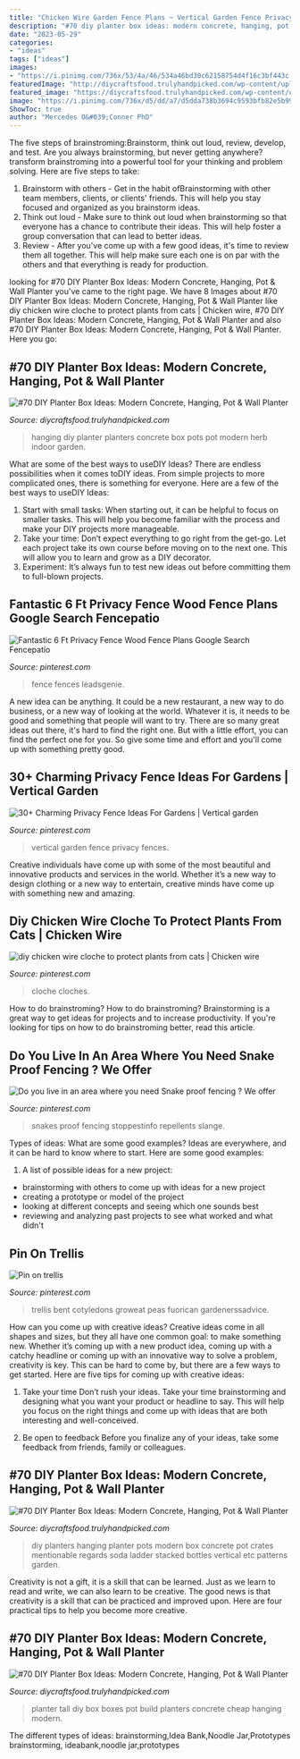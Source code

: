 ```yaml
---
title: "Chicken Wire Garden Fence Plans ~ Vertical Garden Fence Privacy Fences"
description: "#70 diy planter box ideas: modern concrete, hanging, pot &amp; wall planter"
date: "2023-05-29"
categories:
- "ideas"
tags: ["ideas"]
images:
- "https://i.pinimg.com/736x/53/4a/46/534a46bd30c62158754d4f16c3bf443c.jpg"
featuredImage: "http://diycraftsfood.trulyhandpicked.com/wp-content/uploads/2016/11/DIY-tall-planter-box-1.jpg"
featured_image: "https://diycraftsfood.trulyhandpicked.com/wp-content/uploads/2016/11/DIY-Wall-planters-and-hanging-pots-2.jpg"
image: "https://i.pinimg.com/736x/d5/dd/a7/d5dda738b3694c9593bfb82e5b99920c.jpg"
ShowToc: true
author: "Mercedes O&#039;Conner PhD"
---
```



The five steps of brainstroming:Brainstorm, think out loud, review, develop, and test.
Are you always brainstorming, but never getting anywhere? transform brainstroming into a powerful tool for your thinking and problem solving. Here are five steps to take: 
1. Brainstorm with others - Get in the habit ofBrainstorming with other team members, clients, or clients' friends. This will help you stay focused and organized as you brainstorm ideas. 
2. Think out loud - Make sure to think out loud when brainstorming so that everyone has a chance to contribute their ideas. This will help foster a group conversation that can lead to better ideas. 
3. Review - After you've come up with a few good ideas, it's time to review them all together. This will help make sure each one is on par with the others and that everything is ready for production. 

	

		
looking for #70 DIY Planter Box Ideas: Modern Concrete, Hanging, Pot &amp; Wall Planter you've came to the right page. We have 8 Images about #70 DIY Planter Box Ideas: Modern Concrete, Hanging, Pot &amp; Wall Planter like diy chicken wire cloche to protect plants from cats | Chicken wire, #70 DIY Planter Box Ideas: Modern Concrete, Hanging, Pot &amp; Wall Planter and also #70 DIY Planter Box Ideas: Modern Concrete, Hanging, Pot &amp; Wall Planter. Here you go:
		
    
## #70 DIY Planter Box Ideas: Modern Concrete, Hanging, Pot &amp; Wall Planter

<img loading=lazy src="https://diycraftsfood.trulyhandpicked.com/wp-content/uploads/2016/11/DIY-Wall-planters-and-hanging-pots-2.jpg" onerror="this.onerror=null;this.src='https://tse2.mm.bing.net/th?id=OIP.XlLRpeflinMkbDRSuzee_QHaLH&amp;pid=15.1';" alt="#70 DIY Planter Box Ideas: Modern Concrete, Hanging, Pot &amp; Wall Planter">

_Source: diycraftsfood.trulyhandpicked.com_

>hanging diy planter planters concrete box pots pot modern herb indoor garden. 

	

What are some of the best ways to useDIY Ideas?
There are endless possibilities when it comes toDIY ideas. From simple projects to more complicated ones, there is something for everyone. Here are a few of the best ways to useDIY Ideas: 
1. Start with small tasks: When starting out, it can be helpful to focus on smaller tasks. This will help you become familiar with the process and make your DIY projects more manageable. 
2. Take your time: Don’t expect everything to go right from the get-go. Let each project take its own course before moving on to the next one. This will allow you to learn and grow as a DIY decorator. 
3. Experiment: It’s always fun to test new ideas out before committing them to full-blown projects.

    
## Fantastic 6 Ft Privacy Fence Wood Fence Plans Google Search Fencepatio

<img loading=lazy src="https://i.pinimg.com/736x/e1/ec/f5/e1ecf56eea732f8da40fefea3daba62b.jpg" onerror="this.onerror=null;this.src='https://tse4.mm.bing.net/th?id=OIP.gv_M0lRAWjmowTnmGavnMwHaFj&amp;pid=15.1';" alt="Fantastic 6 Ft Privacy Fence Wood Fence Plans Google Search Fencepatio">

_Source: pinterest.com_

>fence fences leadsgenie. 

	

A new idea can be anything. It could be a new restaurant, a new way to do business, or a new way of looking at the world. Whatever it is, it needs to be good and something that people will want to try. There are so many great ideas out there, it's hard to find the right one. But with a little effort, you can find the perfect one for you. So give some time and effort and you'll come up with something pretty good.

    
## 30+ Charming Privacy Fence Ideas For Gardens | Vertical Garden

<img loading=lazy src="https://i.pinimg.com/736x/53/4a/46/534a46bd30c62158754d4f16c3bf443c.jpg" onerror="this.onerror=null;this.src='https://tse3.mm.bing.net/th?id=OIP.3n6bX-bDuKsOSVn8BvCX8wHaOK&amp;pid=15.1';" alt="30+ Charming Privacy Fence Ideas For Gardens | Vertical garden">

_Source: pinterest.com_

>vertical garden fence privacy fences. 

	

Creative individuals have come up with some of the most beautiful and innovative products and services in the world. Whether it’s a new way to design clothing or a new way to entertain, creative minds have come up with something new and amazing.

    
## Diy Chicken Wire Cloche To Protect Plants From Cats | Chicken Wire

<img loading=lazy src="https://i.pinimg.com/736x/71/6f/2c/716f2c1bd18892ad8405424cab7d4b95--chicken-wire-cloche.jpg" onerror="this.onerror=null;this.src='https://tse3.mm.bing.net/th?id=OIP.zKBxdDd4ZU_SPY5wBweB_AHaG9&amp;pid=15.1';" alt="diy chicken wire cloche to protect plants from cats | Chicken wire">

_Source: pinterest.com_

>cloche cloches. 

	

How to do brainstroming?
How to do brainstroming? Brainstorming is a great way to get ideas for projects and to increase productivity. If you're looking for tips on how to do brainstroming better, read this article.

    
## Do You Live In An Area Where You Need Snake Proof Fencing ? We Offer

<img loading=lazy src="https://i.pinimg.com/736x/bb/8b/b6/bb8bb65f66bd8fc18546ba61df9f96d9.jpg" onerror="this.onerror=null;this.src='https://tse1.mm.bing.net/th?id=OIP.SjQFaA53ETLoToagRs6HAQHaE7&amp;pid=15.1';" alt="Do you live in an area where you need Snake proof fencing ? We offer">

_Source: pinterest.com_

>snakes proof fencing stoppestinfo repellents slange. 

	

Types of ideas: What are some good examples?
Ideas are everywhere, and it can be hard to know where to start. Here are some good examples:
1. A list of possible ideas for a new project: 
- brainstorming with others to come up with ideas for a new project 
- creating a prototype or model of the project 
- looking at different concepts and seeing which one sounds best 
- reviewing and analyzing past projects to see what worked and what didn't 

    
## Pin On Trellis

<img loading=lazy src="https://i.pinimg.com/736x/d5/dd/a7/d5dda738b3694c9593bfb82e5b99920c.jpg" onerror="this.onerror=null;this.src='https://tse4.mm.bing.net/th?id=OIP.R2zcZZ9Vlfxt5NFznItVvgHaJ3&amp;pid=15.1';" alt="Pin on trellis">

_Source: pinterest.com_

>trellis bent cotyledons groweat peas fuorican gardenerssadvice. 

	

How can you come up with creative ideas?
Creative ideas come in all shapes and sizes, but they all have one common goal: to make something new. Whether it’s coming up with a new product idea, coming up with a catchy headline or coming up with an innovative way to solve a problem, creativity is key. This can be hard to come by, but there are a few ways to get started. Here are five tips for coming up with creative ideas:
1. Take your time
Don’t rush your ideas. Take your time brainstorming and designing what you want your product or headline to say. This will help you focus on the right things and come up with ideas that are both interesting and well-conceived.

2. Be open to feedback
Before you finalize any of your ideas, take some feedback from friends, family or colleagues.

    
## #70 DIY Planter Box Ideas: Modern Concrete, Hanging, Pot &amp; Wall Planter

<img loading=lazy src="http://diycraftsfood.trulyhandpicked.com/wp-content/uploads/2016/11/DIY-Wall-planters-and-hanging-pots-9.jpg" onerror="this.onerror=null;this.src='https://tse4.mm.bing.net/th?id=OIP.P03To2zLbasTnzB6BVl9GgHaLD&amp;pid=15.1';" alt="#70 DIY Planter Box Ideas: Modern Concrete, Hanging, Pot &amp; Wall Planter">

_Source: diycraftsfood.trulyhandpicked.com_

>diy planters hanging planter pots modern box concrete pot crates mentionable regards soda ladder stacked bottles vertical etc patterns garden. 

	

Creativity is not a gift, it is a skill that can be learned. Just as we learn to read and write, we can also learn to be creative. The good news is that creativity is a skill that can be practiced and improved upon. Here are four practical tips to help you become more creative.

    
## #70 DIY Planter Box Ideas: Modern Concrete, Hanging, Pot &amp; Wall Planter

<img loading=lazy src="http://diycraftsfood.trulyhandpicked.com/wp-content/uploads/2016/11/DIY-tall-planter-box-1.jpg" onerror="this.onerror=null;this.src='https://tse4.mm.bing.net/th?id=OIP.Ss5V8l2F1KNE-TT6RwT7IAHaJ4&amp;pid=15.1';" alt="#70 DIY Planter Box Ideas: Modern Concrete, Hanging, Pot &amp; Wall Planter">

_Source: diycraftsfood.trulyhandpicked.com_

>planter tall diy box boxes pot build planters concrete cheap hanging modern. 

	

The different types of ideas: brainstorming,Idea Bank,Noodle Jar,Prototypes
brainstorming, ideabank,noodle jar,prototypes


